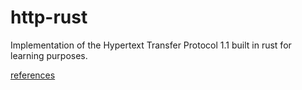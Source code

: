 # http-rust

Implementation of the Hypertext Transfer Protocol 1.1 built in rust for learning purposes.

<a href="https://tools.ietf.org/html/rfc2616">references</a>
